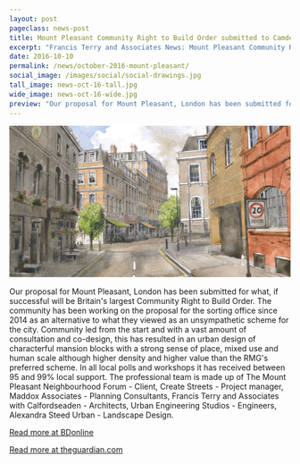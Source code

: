 ```yaml
---
layout: post
pageclass: news-post
title: Mount Pleasant Community Right to Build Order submitted to Camden Council
excerpt: "Francis Terry and Associates News: Mount Pleasant Community Right to Build Order submitted to Camden Council"
date: 2016-10-10
permalink: /news/october-2016-mount-pleasant/
social_image: /images/social/social-drawings.jpg
tall_image: news-oct-16-tall.jpg
wide_image: news-oct-16-wide.jpg
preview: "Our proposal for Mount Pleasant, London has been submitted for what, if successful will be Britain's largest Community Right to Build Order. The community has been working on the proposal for the sorting office since 2014 as an alternative to what they viewed as an unsympathetic scheme for the city."
---
```


<img src="/images/news/news-oct-16.jpg" class="featured-image" alt="Mount Pleasant Community Right to Build Order submitted to Camden Council">

<p>Our proposal for Mount Pleasant, London has been submitted for what, if successful will be Britain's largest Community Right to Build Order. The community has been working on the proposal for the sorting office since 2014 as an alternative to what they viewed as an unsympathetic scheme for the city. Community led from the start and with a vast amount of consultation and co-design, this has resulted in an urban design of characterful mansion blocks with a strong sense of place, mixed use and human scale although higher density and higher value than the RMG's preferred scheme. In all local polls and workshops it has received between 95 and 99% local support. The professional team is made up of The Mount Pleasant Neighbourhood Forum - Client, Create Streets - Project manager, Maddox Associates - Planning Consultants, Francis Terry and Associates with Calfordseaden - Architects, Urban Engineering Studios - Engineers, Alexandra Steed Urban - Landscape Design.</p>

<p><a href="http://www.bdonline.co.uk/rival-mount-pleasant-plans-submitted/5084318.article" target="_blank" alt="Read more at BDonline">Read more at BDonline</a></p>

<p><a href="https://www.theguardian.com/uk-news/2016/oct/07/london-residents-submit-rival-plans-for-mount-pleasant-development" target="_blank" alt="Read more at theguardian.com">Read more at theguardian.com</a></p>